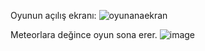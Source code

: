 Oyunun açılış ekranı:
![oyunanaekran](https://github.com/aybukeeraydin/MeteorYagmurlari/assets/95356247/eca3b1a5-48f9-4ab1-a19a-74c019564b33)

Meteorlara değince oyun sona erer.
![image](https://github.com/aybukeeraydin/MeteorYagmurlari/assets/95356247/a8d214fb-4f4f-41bb-aed8-23ad84c3db0f)
